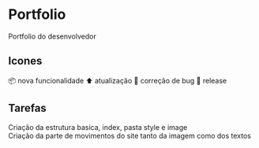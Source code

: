 # Portfolio
Portfolio do desenvolvedor

## Icones
📦 nova funcionalidade
⬆ atualização
🐛 correção de bug
🏁 release

## Tarefas
Criação da estrutura basica, index, pasta style e image <br>
Criação da parte de movimentos do site tanto da imagem como dos textos
